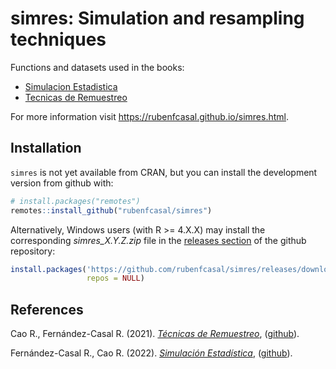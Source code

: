 # simres: Simulation and resampling techniques

Functions and datasets used in the books:
* [Simulacion Estadistica](https://rubenfcasal.github.io/simbook)
* [Tecnicas de Remuestreo](https://rubenfcasal.github.io/book_remuestreo)

For more information visit <https://rubenfcasal.github.io/simres.html>.

## Installation

`simres` is not yet available from CRAN, but you can install the development
version from github with:

``` r
# install.packages("remotes")
remotes::install_github("rubenfcasal/simres")
```

Alternatively, Windows users (with R >= 4.X.X) may install the corresponding *simres_X.Y.Z.zip* file in the [releases section](https://github.com/rubenfcasal/simres/releases/latest) of the github repository:

``` r
install.packages('https://github.com/rubenfcasal/simres/releases/download/v0.1/simres_0.1.0.zip', 
                 repos = NULL)

``` 

## References

Cao R., Fernández-Casal R. (2021). *[Técnicas de Remuestreo](https://rubenfcasal.github.io/book_remuestreo)*,  ([github](https://github.com/rubenfcasal/book_remuestreo)).

Fernández-Casal R., Cao R. (2022). *[Simulación Estadística](https://rubenfcasal.github.io/simbook)*, ([github](https://github.com/rubenfcasal/simbook)).

